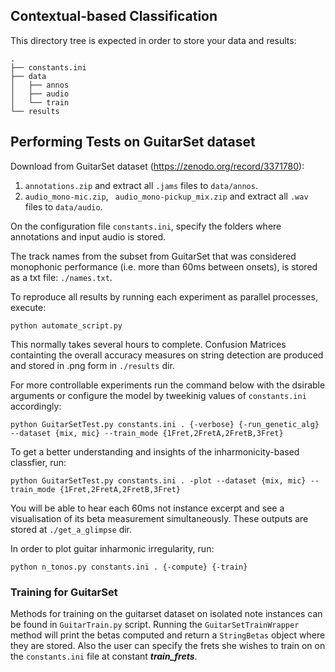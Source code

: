 ## Contextual-based Classification

This directory tree is expected in order to store your data and results:

```
.
├── constants.ini
├── data
│   ├── annos
│   ├── audio
│   └── train
└── results
```


## Performing Tests on GuitarSet dataset

Download from GuitarSet dataset (https://zenodo.org/record/3371780):
1) ```annotations.zip``` and extract all ```.jams``` files to ```data/annos```.
2) ```audio_mono-mic.zip```, ``` audio_mono-pickup_mix.zip``` and extract all ```.wav``` files to ```data/audio```.

On the configuration file ```constants.ini```, specify the folders where annotations and input audio is stored. 

The track names from the subset from GuitarSet that was considered monophonic performance (i.e. more than 60ms between onsets), is stored as a txt file: ```./names.txt```. 
<!-- Specify the location where the ```names.txt``` file is located or another subset of your choice.  -->

To reproduce all results by running each experiment as parallel processes, execute: 
```
python automate_script.py
```

This normally takes several hours to complete. Confusion Matrices containting the overall accuracy measures on string detection are produced and stored in .png form in ```./results``` dir.

For more controllable experiments run the command below with the dsirable arguments or configure the model by tweekinig values of ```constants.ini``` accordingly:

```
python GuitarSetTest.py constants.ini . {-verbose} {-run_genetic_alg} --dataset {mix, mic} --train_mode {1Fret,2FretA,2FretB,3Fret}
```

To get a better understanding and insights of the inharmonicity-based classfier, run:

```
python GuitarSetTest.py constants.ini . -plot --dataset {mix, mic} --train_mode {1Fret,2FretA,2FretB,3Fret}
```

You will be able to hear each 60ms not instance excerpt and see a visualisation of its beta measurement simultaneously.
These outputs are stored at ```./get_a_glimpse``` dir.

In order to plot guitar inharmonic irregularity, run:
```
python n_tonos.py constants.ini . {-compute} {-train}
```


### Training for GuitarSet
Methods for training on the guitarset dataset on isolated note instances can be found in ```GuitarTrain.py``` script. Running the ```GuitarSetTrainWrapper``` method will print the betas computed and return a ```StringBetas``` object where they are stored. Also the user can specify the frets she wishes to train on on the ```constants.ini``` file at constant ***train_frets***.

